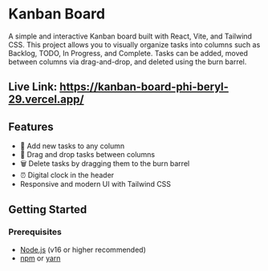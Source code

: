 # Kanban Board

A simple and interactive Kanban board built with React, Vite, and Tailwind CSS. This project allows you to visually organize tasks into columns such as Backlog, TODO, In Progress, and Complete. Tasks can be added, moved between columns via drag-and-drop, and deleted using the burn barrel.

## Live Link: https://kanban-board-phi-beryl-29.vercel.app/

## Features

- 📝 Add new tasks to any column
- 🚚 Drag and drop tasks between columns
- 🗑️ Delete tasks by dragging them to the burn barrel
- ⏰ Digital clock in the header
- Responsive and modern UI with Tailwind CSS

## Getting Started

### Prerequisites

- [Node.js](https://nodejs.org/) (v16 or higher recommended)
- [npm](https://www.npmjs.com/) or [yarn](https://yarnpkg.com/)
